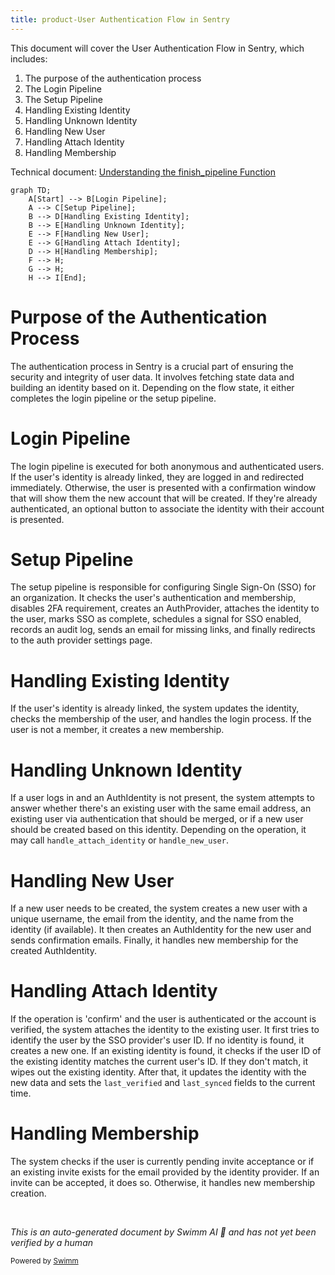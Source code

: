 ```yaml
---
title: product-User Authentication Flow in Sentry
---
```

This document will cover the User Authentication Flow in Sentry, which includes:

1. The purpose of the authentication process
2. The Login Pipeline
3. The Setup Pipeline
4. Handling Existing Identity
5. Handling Unknown Identity
6. Handling New User
7. Handling Attach Identity
8. Handling Membership

Technical document: <SwmLink doc-title="Understanding the finish_pipeline Function">[Understanding the finish_pipeline Function](/.swm/understanding-the-finish_pipeline-function.0cktaec7.sw.md)</SwmLink>

```mermaid
graph TD;
    A[Start] --> B[Login Pipeline];
    A --> C[Setup Pipeline];
    B --> D[Handling Existing Identity];
    B --> E[Handling Unknown Identity];
    E --> F[Handling New User];
    E --> G[Handling Attach Identity];
    D --> H[Handling Membership];
    F --> H;
    G --> H;
    H --> I[End];
```

# Purpose of the Authentication Process

The authentication process in Sentry is a crucial part of ensuring the security and integrity of user data. It involves fetching state data and building an identity based on it. Depending on the flow state, it either completes the login pipeline or the setup pipeline.

# Login Pipeline

The login pipeline is executed for both anonymous and authenticated users. If the user's identity is already linked, they are logged in and redirected immediately. Otherwise, the user is presented with a confirmation window that will show them the new account that will be created. If they're already authenticated, an optional button to associate the identity with their account is presented.

# Setup Pipeline

The setup pipeline is responsible for configuring Single Sign-On (SSO) for an organization. It checks the user's authentication and membership, disables 2FA requirement, creates an AuthProvider, attaches the identity to the user, marks SSO as complete, schedules a signal for SSO enabled, records an audit log, sends an email for missing links, and finally redirects to the auth provider settings page.

# Handling Existing Identity

If the user's identity is already linked, the system updates the identity, checks the membership of the user, and handles the login process. If the user is not a member, it creates a new membership.

# Handling Unknown Identity

If a user logs in and an AuthIdentity is not present, the system attempts to answer whether there's an existing user with the same email address, an existing user via authentication that should be merged, or if a new user should be created based on this identity. Depending on the operation, it may call `handle_attach_identity` or `handle_new_user`.

# Handling New User

If a new user needs to be created, the system creates a new user with a unique username, the email from the identity, and the name from the identity (if available). It then creates an AuthIdentity for the new user and sends confirmation emails. Finally, it handles new membership for the created AuthIdentity.

# Handling Attach Identity

If the operation is 'confirm' and the user is authenticated or the account is verified, the system attaches the identity to the existing user. It first tries to identify the user by the SSO provider's user ID. If no identity is found, it creates a new one. If an existing identity is found, it checks if the user ID of the existing identity matches the current user's ID. If they don't match, it wipes out the existing identity. After that, it updates the identity with the new data and sets the `last_verified` and `last_synced` fields to the current time.

# Handling Membership

The system checks if the user is currently pending invite acceptance or if an existing invite exists for the email provided by the identity provider. If an invite can be accepted, it does so. Otherwise, it handles new membership creation.

&nbsp;

*This is an auto-generated document by Swimm AI 🌊 and has not yet been verified by a human*

<SwmMeta version="3.0.0" repo-id="Z2l0aHViJTNBJTNBc2VudHJ5LWRlbW8lM0ElM0FTd2ltbS1EZW1v" repo-name="sentry-demo" doc-type="product-flows"><sup>Powered by [Swimm](/)</sup></SwmMeta>
